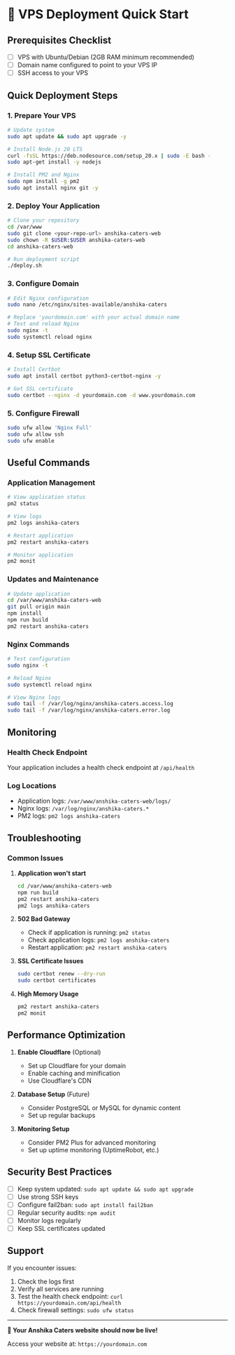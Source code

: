 # 🚀 VPS Deployment Quick Start

## Prerequisites Checklist
- [ ] VPS with Ubuntu/Debian (2GB RAM minimum recommended)
- [ ] Domain name configured to point to your VPS IP
- [ ] SSH access to your VPS

## Quick Deployment Steps

### 1. Prepare Your VPS
```bash
# Update system
sudo apt update && sudo apt upgrade -y

# Install Node.js 20 LTS
curl -fsSL https://deb.nodesource.com/setup_20.x | sudo -E bash -
sudo apt-get install -y nodejs

# Install PM2 and Nginx
sudo npm install -g pm2
sudo apt install nginx git -y
```

### 2. Deploy Your Application
```bash
# Clone your repository
cd /var/www
sudo git clone <your-repo-url> anshika-caters-web
sudo chown -R $USER:$USER anshika-caters-web
cd anshika-caters-web

# Run deployment script
./deploy.sh
```

### 3. Configure Domain
```bash
# Edit Nginx configuration
sudo nano /etc/nginx/sites-available/anshika-caters

# Replace 'yourdomain.com' with your actual domain name
# Test and reload Nginx
sudo nginx -t
sudo systemctl reload nginx
```

### 4. Setup SSL Certificate
```bash
# Install Certbot
sudo apt install certbot python3-certbot-nginx -y

# Get SSL certificate
sudo certbot --nginx -d yourdomain.com -d www.yourdomain.com
```

### 5. Configure Firewall
```bash
sudo ufw allow 'Nginx Full'
sudo ufw allow ssh
sudo ufw enable
```

## Useful Commands

### Application Management
```bash
# View application status
pm2 status

# View logs
pm2 logs anshika-caters

# Restart application
pm2 restart anshika-caters

# Monitor application
pm2 monit
```

### Updates and Maintenance
```bash
# Update application
cd /var/www/anshika-caters-web
git pull origin main
npm install
npm run build
pm2 restart anshika-caters
```

### Nginx Commands
```bash
# Test configuration
sudo nginx -t

# Reload Nginx
sudo systemctl reload nginx

# View Nginx logs
sudo tail -f /var/log/nginx/anshika-caters.access.log
sudo tail -f /var/log/nginx/anshika-caters.error.log
```

## Monitoring

### Health Check Endpoint
Your application includes a health check endpoint at `/api/health`

### Log Locations
- Application logs: `/var/www/anshika-caters-web/logs/`
- Nginx logs: `/var/log/nginx/anshika-caters.*`
- PM2 logs: `pm2 logs anshika-caters`

## Troubleshooting

### Common Issues

1. **Application won't start**
   ```bash
   cd /var/www/anshika-caters-web
   npm run build
   pm2 restart anshika-caters
   pm2 logs anshika-caters
   ```

2. **502 Bad Gateway**
   - Check if application is running: `pm2 status`
   - Check application logs: `pm2 logs anshika-caters`
   - Restart application: `pm2 restart anshika-caters`

3. **SSL Certificate Issues**
   ```bash
   sudo certbot renew --dry-run
   sudo certbot certificates
   ```

4. **High Memory Usage**
   ```bash
   pm2 restart anshika-caters
   pm2 monit
   ```

## Performance Optimization

1. **Enable Cloudflare** (Optional)
   - Set up Cloudflare for your domain
   - Enable caching and minification
   - Use Cloudflare's CDN

2. **Database Setup** (Future)
   - Consider PostgreSQL or MySQL for dynamic content
   - Set up regular backups

3. **Monitoring Setup**
   - Consider PM2 Plus for advanced monitoring
   - Set up uptime monitoring (UptimeRobot, etc.)

## Security Best Practices

- [ ] Keep system updated: `sudo apt update && sudo apt upgrade`
- [ ] Use strong SSH keys
- [ ] Configure fail2ban: `sudo apt install fail2ban`
- [ ] Regular security audits: `npm audit`
- [ ] Monitor logs regularly
- [ ] Keep SSL certificates updated

## Support

If you encounter issues:
1. Check the logs first
2. Verify all services are running
3. Test the health check endpoint: `curl https://yourdomain.com/api/health`
4. Check firewall settings: `sudo ufw status`

---

**🎉 Your Anshika Caters website should now be live!**

Access your website at: `https://yourdomain.com`
